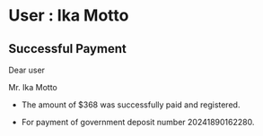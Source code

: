 User : Ika Motto
=============

Successful Payment
---------------------

Dear user

Mr. Ika Motto

* The amount of $368 was successfully paid and registered.
* For payment of government deposit number 20241890162280.

  
  
  ##
